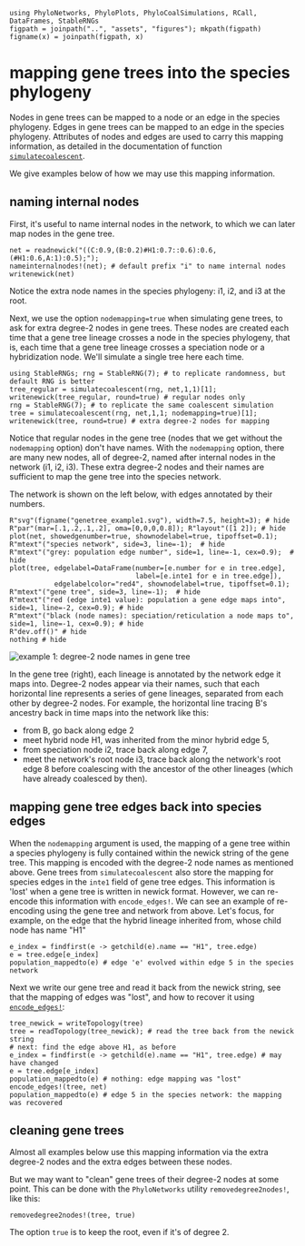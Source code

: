 ```@setup mapping
using PhyloNetworks, PhyloPlots, PhyloCoalSimulations, RCall, DataFrames, StableRNGs
figpath = joinpath("..", "assets", "figures"); mkpath(figpath)
figname(x) = joinpath(figpath, x)
```
# mapping gene trees into the species phylogeny

Nodes in gene trees can be mapped to a node or an edge in the species phylogeny.
Edges in gene trees can be mapped to an edge in the species phylogeny.
Attributes of nodes and edges are used to carry this mapping information,
as detailed in the documentation of function [`simulatecoalescent`](@ref).

We give examples below of how we may use this mapping information.

## naming internal nodes

First, it's useful to name internal nodes in the network, to which we
can later map nodes in the gene tree.

```@repl mapping
net = readnewick("((C:0.9,(B:0.2)#H1:0.7::0.6):0.6,(#H1:0.6,A:1):0.5);");
nameinternalnodes!(net); # default prefix "i" to name internal nodes
writenewick(net)
```

Notice the extra node names in the species phylogeny: i1, i2, and i3 at the root.

Next, we use the option `nodemapping=true` when simulating gene trees,
to ask for extra degree-2 nodes in gene trees. These nodes are created each time
that a gene tree lineage crosses a node in the species phylogeny, that is,
each time that a gene tree lineage crosses a speciation node or a hybridization node.
We'll simulate a single tree here each time.

```@repl mapping
using StableRNGs; rng = StableRNG(7); # to replicate randomness, but default RNG is better
tree_regular = simulatecoalescent(rng, net,1,1)[1];
writenewick(tree_regular, round=true) # regular nodes only
rng = StableRNG(7); # to replicate the same coalescent simulation
tree = simulatecoalescent(rng, net,1,1; nodemapping=true)[1];
writenewick(tree, round=true) # extra degree-2 nodes for mapping
```

Notice that regular nodes in the gene tree (nodes that we get without the
`nodemapping` option) don't have names. With the `nodemapping` option, there are
many new nodes, all of degree-2, named after internal nodes in the network
(i1, i2, i3). These extra degree-2 nodes and their names are sufficient to map
the gene tree into the species network.

The network is shown on the left below, with edges annotated by their numbers.

```@example mapping
R"svg"(figname("genetree_example1.svg"), width=7.5, height=3); # hide
R"par"(mar=[.1,.2,.1,.2], oma=[0,0,0,0.8]); R"layout"([1 2]); # hide
plot(net, showedgenumber=true, shownodelabel=true, tipoffset=0.1);
R"mtext"("species network", side=3, line=-1);  # hide
R"mtext"("grey: population edge number", side=1, line=-1, cex=0.9);  # hide
plot(tree, edgelabel=DataFrame(number=[e.number for e in tree.edge],
                               label=[e.inte1 for e in tree.edge]),
           edgelabelcolor="red4", shownodelabel=true, tipoffset=0.1);
R"mtext"("gene tree", side=3, line=-1);  # hide
R"mtext"("red (edge inte1 value): population a gene edge maps into", side=1, line=-2, cex=0.9); # hide
R"mtext"("black (node names): speciation/reticulation a node maps to", side=1, line=-1, cex=0.9); # hide
R"dev.off()" # hide
nothing # hide
```
![example 1: degree-2 node names in gene tree](../assets/figures/genetree_example1.svg)

In the gene tree (right), each lineage is annotated by the network
edge it maps into. Degree-2 nodes appear via their names, such that each
horizontal line represents a series of gene lineages, separated from each other
by degree-2 nodes.
For example, the horizontal line tracing B's ancestry back in time maps into the
network like this:
- from B, go back along edge 2
- meet hybrid node H1, was inherited from the minor hybrid edge 5,
- from speciation node i2, trace back along edge 7,
- meet the network's root node i3, trace back along the network's root edge 8
  before coalescing with the ancestor of the other lineages (which have already
  coalesced by then).

## mapping gene tree edges back into species edges

When the `nodemapping` argument is used, the mapping of a gene tree within a species phylogeny
is fully contained within the newick string of the gene tree.
This mapping is encoded with the degree-2 node names as mentioned above.
Gene trees from `simulatecoalescent` also store the mapping for species edges
in the `inte1` field of gene tree edges. This information is 'lost' when a gene
tree is written in newick format. However, we can re-encode this information
with `encode_edges!`.
We can see an example of re-encoding using the gene tree and network from above.
Let's focus, for example, on the edge that the hybrid lineage inherited from,
whose child node has name "H1"

```@repl mapping
e_index = findfirst(e -> getchild(e).name == "H1", tree.edge)
e = tree.edge[e_index]
population_mappedto(e) # edge 'e' evolved within edge 5 in the species network
```

Next we write our gene tree and read it back from the newick string,
see that the mapping of edges was "lost",
and how to recover it using [`encode_edges!`](@ref):
```@repl mapping
tree_newick = writeTopology(tree)
tree = readTopology(tree_newick); # read the tree back from the newick string
# next: find the edge above H1, as before
e_index = findfirst(e -> getchild(e).name == "H1", tree.edge) # may have changed
e = tree.edge[e_index]
population_mappedto(e) # nothing: edge mapping was "lost"
encode_edges!(tree, net)
population_mappedto(e) # edge 5 in the species network: the mapping was recovered
```

## cleaning gene trees

Almost all examples below use this mapping information via the extra degree-2
nodes and the extra edges between these nodes.

But we may want to "clean" gene trees of their degree-2 nodes at some point.
This can be done with the `PhyloNetworks` utility `removedegree2nodes!`, like this:

```@repl mapping
removedegree2nodes!(tree, true)
```
The option `true` is to keep the root, even if it's of degree 2.
